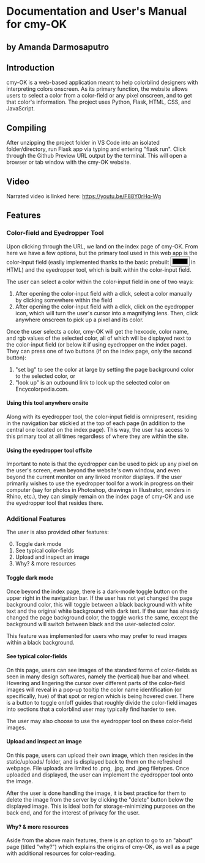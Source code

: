 # Documentation and User's Manual for cmy-OK
## by Amanda Darmosaputro

## Introduction

cmy-OK is a web-based application meant to help colorblind designers with interpreting colors onscreen. As its primary function, the website allows users to select a color from a color-field or any pixel onscreen, and to get that color's information. The project uses Python, Flask, HTML, CSS, and JavaScript.

## Compiling

After unzipping the project folder in VS Code into an isolated folder/directory, run Flask app via typing and entering "flask run". Click through the Github Preview URL output by the terminal. This will open a browser or tab window with the cmy-OK website.

## Video

Narrated video is linked here: https://youtu.be/F88Y0rHq-Wg

## Features

### Color-field and Eyedropper Tool

Upon clicking through the URL, we land on the index page of cmy-OK. From here we have a few options, but the primary tool used in this web app is the color-input field (easily implemented thanks to the basic prebuilt <input type="color"> in HTML) and the eyedropper tool, which is built within the color-input field.

The user can select a color within the color-input field in one of two ways:
1. After opening the color-input field with a click, select a color manually by clicking somewhere within the field
2. After opening the color-input field with a click, click on the eyedropper icon, which will turn the user's cursor into a magnifying lens. Then, click anywhere onscreen to pick up a pixel and its color.

Once the user selects a color, cmy-OK will get the hexcode, color name, and rgb values of the selected color, all of which will be displayed next to the color-input field (or below it if using eyedropper on the index page). They can press one of two buttons (if on the index page, only the second button):
1. "set bg" to see the color at large by setting the page background color to the selected color, or
2. "look up" is an outbound link to look up the selected color on Encycolorpedia.com.

#### Using this tool anywhere onsite

Along with its eyedropper tool, the color-input field is omnipresent, residing in the navigation bar stickied at the top of each page (in addition to the central one located on the index page). This way, the user has access to this primary tool at all times regardless of where they are within the site.

#### Using the eyedropper tool offsite

Important to note is that the eyedropper can be used to pick up any pixel on the user's screen, even beyond the website's own window, and even beyond the current monitor on any linked monitor displays. If the user primarily wishes to use the eyedropper tool for a work in progress on their computer (say for photos in Photoshop, drawings in Illustrator, renders in Rhino, etc.), they can simply remain on the index page of cmy-OK and use the eyedropper tool that resides there.

### Additional Features

The user is also provided other features:

0. Toggle dark mode
1. See typical color-fields
2. Upload and inspect an image
3. Why? & more resources

#### Toggle dark mode

Once beyond the index page, there is a dark-mode toggle button on the upper right in the navigation bar. If the user has not yet changed the page background color, this will toggle between a black background with white text and the original white background with dark text. If the user has already changed the page background color, the toggle works the same, except the background will switch between black and the user-selected color.

This feature was implemented for users who may prefer to read images within a black background.

#### See typical color-fields

On this page, users can see images of the standard forms of color-fields as seen in many design softwares, namely the (vertical) hue bar and wheel. Hovering and lingering the cursor over different parts of the color-field images will reveal in a pop-up tooltip the color name identification (or specifically, hue) of that spot or region which is being hovered over. There is a button to toggle on/off guides that roughly divide the color-field images into sections that a colorblind user may typically find harder to see.

The user may also choose to use the eyedropper tool on these color-field images.

#### Upload and inspect an image

On this page, users can upload their own image, which then resides in the static/uploads/ folder, and is displayed back to them on the refreshed webpage. File uploads are limited to .png, .jpg, and .jpeg filetypes. Once uploaded and displayed, the user can implement the eyedropper tool onto the image.

After the user is done handling the image, it is best practice for them to delete the image from the server by clicking the "delete" button below the displayed image. This is ideal both for storage-minimizing purposes on the back end, and for the interest of privacy for the user.

#### Why? & more resources

Aside from the above main features, there is an option to go to an "about" page (titled "why?") which explains the origins of cmy-OK, as well as a page with additional resources for color-reading.